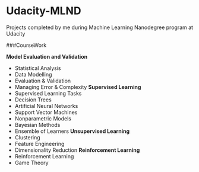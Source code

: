 # Udacity-MLND

Projects completed by me during Machine Learning Nanodegree program at Udacity

###CourseWork

**Model Evaluation and Validation**
  - Statistical Analysis
  - Data Modelling
  - Evaluation & Validation
  - Managing Error & Complexity
**Supervised Learning**
  - Supervised Learning Tasks
  - Decision Trees
  - Artificial Neural Networks
  - Support Vector Machines
  - Nonparametric Models
  - Bayesian Methods
  - Ensemble of Learners
**Unsupervised Learning**
  - Clustering
  - Feature Engineering
  - Dimensionality Reduction
**Reinforcement Learning**
  - Reinforcement Learning
  - Game Theory
